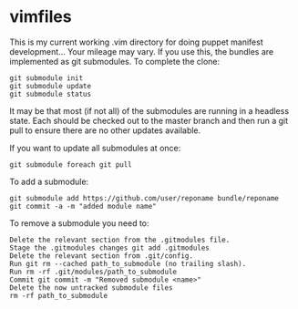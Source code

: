vimfiles
========

This is my current working .vim directory for doing puppet manifest development... Your mileage may vary.
If you use this, the bundles are implemented as git submodules. To complete the clone:

    git submodule init
    git submodule update
    git submodule status

It may be that most (if not all) of the submodules are running in a headless state.
Each should be checked out to the master branch and then run a git pull to ensure there are no other updates available.

If you want to update all submodules at once:

    git submodule foreach git pull

To add a submodule:

    git submodule add https://github.com/user/reponame bundle/reponame
    git commit -a -m "added module name"

To remove a submodule you need to:

    Delete the relevant section from the .gitmodules file.
    Stage the .gitmodules changes git add .gitmodules
    Delete the relevant section from .git/config.
    Run git rm --cached path_to_submodule (no trailing slash).
    Run rm -rf .git/modules/path_to_submodule
    Commit git commit -m "Removed submodule <name>"
    Delete the now untracked submodule files
    rm -rf path_to_submodule


